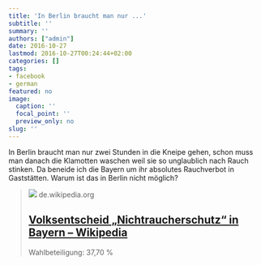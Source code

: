 ```yaml
---
title: 'In Berlin braucht man nur ...'
subtitle: ''
summary: ''
authors: ["admin"]
date: 2016-10-27
lastmod: 2016-10-27T00:24:44+02:00
categories: []
tags:
- facebook
- german
featured: no
image:
  caption: ''
  focal_point: ''
  preview_only: no
slug: ''
---
```

In Berlin braucht man nur zwei Stunden in die Kneipe gehen, schon muss man danach die Klamotten waschen weil sie so unglaublich nach Rauch stinken. 
Da beneide ich die Bayern um ihr absolutes Rauchverbot in Gaststätten. Warum ist das in Berlin nicht möglich?
> [![](https://upload.wikimedia.org/wikipedia/commons/thumb/8/8a/Frankenberger_nichtraucherschutz.JPG/1200px-Frankenberger_nichtraucherschutz.JPG)](https://de.wikipedia.org/wiki/Volksentscheid_%E2%80%9ENichtraucherschutz%E2%80%9C_in_Bayern)
> de.wikipedia.org
> ## [Volksentscheid „Nichtraucherschutz“ in Bayern – Wikipedia](https://de.wikipedia.org/wiki/Volksentscheid_%E2%80%9ENichtraucherschutz%E2%80%9C_in_Bayern)
>
>Wahlbeteiligung: 37,70 %



